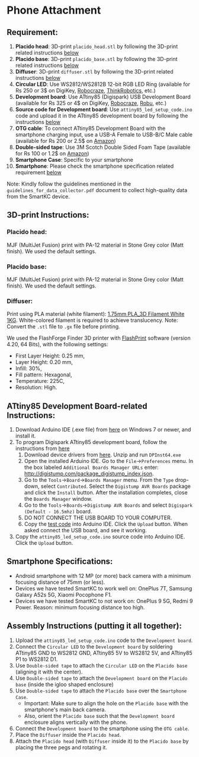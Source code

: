 # Phone Attachment

## Requirement:
1. **Placido head**: 3D-print `placido_head.stl` by following the 3D-print related instructions [below](#placido-head)
1. **Placido base**: 3D-print `placido_base.stl` by following the 3D-print related instructions [below](#placido-base)
1. **Diffuser**: 3D-print `diffuser.stl` by following the 3D-print related instructions [below](#diffuser)
1. **Circular LED**: Use WS2812/WS2812B 12-bit RGB LED Ring (available for Rs 250 or 3$ on DigiKey, [Robocraze](https://robocraze.com/products/ws2812-12-bit-rgb-led-round), [ThinkRobotics](https://thinkrobotics.in/products/ws2812-5050-rgb-led-ring), etc.)
1. **Development board**: Use ATtiny85 (Digispark) USB Development Board (available for Rs 325 or 4$ on DigiKey, [Robocraze](https://robocraze.com/products/attiny85-usb-development-board), [Robu](https://robu.in/product/attiny85-usb-development-board/), etc.)
1. **Source code for Development board**: Use `attiny85_led_setup_code.ino` code and upload it in the ATtiny85 development board by following the instructions [below](#attiny85-development-board-related-instructions)
1. **OTG cable**: To connect ATtiny85 Development Board with the smartphone charging input, use a USB-A Female to USB-B/C Male cable (available for Rs 200 or 2.5$ on [Amazon](https://www.amazon.in/gp/product/B012V56C8K))
1. **Double-sided tape**: Use 3M Scotch Double Sided Foam Tape (available for Rs 100 or 1.2$ on [Amazon](https://www.amazon.in/gp/product/B00N1U9AJS/))
1. **Smartphone Case**: Specific to your smartphone
1. **Smartphone**: Please check the smartphone specification related requirement [below](#smartphone-specifications)

Note: Kindly follow the guidelines mentioned in the `guidelines_for_data_collector.pdf` document to collect high-quality data from the SmartKC device.

## 3D-print Instructions:

### Placido head:
MJF (MultiJet Fusion) print with PA-12 material in Stone Grey color (Matt finish). We used the default settings.

### Placido base:
MJF (MultiJet Fusion) print with PA-12 material in Stone Grey color (Matt finish). We used the default settings.

### Diffuser:
Print using PLA material (white filament): [1.75mm PLA_3D Filament White 1KG](https://robu.in/product/esun-pla-1-75mm-3d-printing-filament-1kg-white/). White-colored filament is required to achieve translucency. Note: Convert the `.stl` file to `.gx` file before printing.

We used the FlashForge Finder 3D printer with [FlashPrint](https://flashforge-usa.com/pages/download) software (version 4.20, 64 Bits), with the following settings: 
* First Layer Height: 0.25 mm, 
* Layer Height: 0.20 mm, 
* Infill: 30%, 
* Fill pattern: Hexagonal, 
* Temperature: 225C,
* Resolution: High.

## ATtiny85 Development Board-related Instructions:
1. Download Arduino IDE (.exe file) from [here](https://www.arduino.cc/en/software) on Windows 7 or newer, and install it.
1. To program Digispark ATtiny85 development board, follow the instructions from [here](http://digistump.com/wiki/digispark/tutorials/connecting)
    1. Download device drivers from [here](https://github.com/digistump/DigistumpArduino/releases/download/1.6.7/Digistump.Drivers.zip). Unzip and run `DPInst64.exe`
    1. Open the installed Arduino IDE. Go to the `File`→`Preferences` menu. In the box labeled `Additional Boards Manager URLs` enter: http://digistump.com/package_digistump_index.json.
    1. Go to the `Tools`→`Board`→`Boards Manager` menu. From the `Type` drop-down, select `Contributed`. Select the `Digistump AVR Boards` package and click the `Install` button. After the installation completes, close the `Boards Manager` window.
    1. Go to the `Tools`→`Boards`→`Digistump AVR Boards` and select `Digispark (Default - 16.5mhz)` board.
    1. DO NOT CONNECT THE USB BOARD TO YOUR COMPUTER.
    1. Copy the [test code](http://digistump.com/wiki/digispark/tutorials/connecting) into Arduino IDE. Click the `Upload` button. When asked connect the USB board, and see it working.
1. Copy the `attiny85_led_setup_code.ino` source code into Arduino IDE. Click the `Upload` button. 

## Smartphone Specifications:
* Android smartphone with 12 MP (or more) back camera with a minimum focusing distance of 75mm (or less).
* Devices we have tested SmartKC to work well on: OnePlus 7T, Samsung Galaxy A52s 5G, Xiaomi Pocophone F1.
* Devices we have tested SmartKC to not work on: OnePlus 9 5G, Redmi 9 Power. Reason: minimum focusing distance too high.

## Assembly Instructions (putting it all together):
1. Upload the `attiny85_led_setup_code.ino` code to the `Development board`.
1. Connect the `Circular LED` to the `Development board` by soldering ATtiny85 GND to WS2812 GND, ATtiny85 5V to WS2812 5V, and ATtiny85 P1 to WS2812 D1.
1. Use `Double-sided tape` to attach the `Circular LED` on the `Placido base` (aligning it with the center).
1. Use `Double-sided tape` to attach the `Development board` on the `Placido base` (inside the igloo shaped enclosure)
1. Use `Double-sided tape` to attach the `Placido base` over the `Smartphone Case`.
   * Important: Make sure to align the hole on the `Placido base` with the smartphone's main back camera.
   * Also, orient the `Placido base` such that the `Development board` enclosure aligns vertically with the phone.
1. Connect the `Development board` to the smartphone using the `OTG cable`.
1. Place the `Diffuser` inside the `Placido head`.
1. Attach the `Placido head` (with `Diffuser` inside it) to the `Placido base` by placing the three pegs and rotating it.